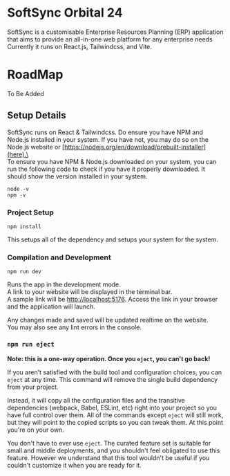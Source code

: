 # SoftSync Orbital 24
SoftSync is a customisable Enterprise Resources Planning (ERP) application that aims to provide an all-in-one web platform for any enterprise needs
\
Currently it runs on React.js, Tailwindcss, and Vite.

# RoadMap
To Be Added

## Setup Details

SoftSync runs on React & Tailwindcss. Do ensure you have NPM and Node.js installed in your system. If you have not, you may do so on the Node.js website or [https://nodejs.org/en/download/prebuilt-installer](here).\
\
To ensure you have NPM & Node.js downloaded on your system, you can run the following code to check if you have it properly downloaded. It should show the version installed in your system.
```
node -v
npm -v
```

### Project Setup

```
npm install
```
This setups all of the dependency and setups your system for the system.

### Compilation and Development

```
npm run dev
```
Runs the app in the development mode.\
A link to your website will be displayed in the terminal bar.\
A sample link will be [http://localhost:5176](http://localhost:5176). Access the link in your browser and the application will launch.

Any changes made and saved will be updated realtime on the website.\
You may also see any lint errors in the console.

### `npm run eject`

**Note: this is a one-way operation. Once you `eject`, you can't go back!**

If you aren't satisfied with the build tool and configuration choices, you can `eject` at any time. This command will remove the single build dependency from your project.

Instead, it will copy all the configuration files and the transitive dependencies (webpack, Babel, ESLint, etc) right into your project so you have full control over them. All of the commands except `eject` will still work, but they will point to the copied scripts so you can tweak them. At this point you're on your own.

You don't have to ever use `eject`. The curated feature set is suitable for small and middle deployments, and you shouldn't feel obligated to use this feature. However we understand that this tool wouldn't be useful if you couldn't customize it when you are ready for it.
